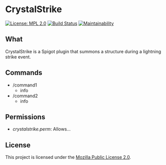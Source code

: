 CrystalStrike
=============

[![License: MPL 2.0](https://img.shields.io/badge/License-MPL%202.0-brightgreen.svg)](https://opensource.org/licenses/MPL-2.0)
[![Build Status](https://travis-ci.org/CrystalCraftMC/CrystalStrike.svg?branch=master)](https://travis-ci.org/CrystalCraftMC/CrystalStrike)
[![Maintainability](https://api.codeclimate.com/v1/badges/2188bd95e34b3959d97c/maintainability)](https://codeclimate.com/github/CrystalCraftMC/CrystalStrike/maintainability)


## What

CrystalStrike is a Spigot plugin that summons a structure during a lightning
strike event.


## Commands

* /command1
    * info
* /command2
    * info


## Permissions

* _crystalstrike.perm_: Allows...


## License

This project is licensed under the [Mozilla Public License
2.0](https://github.com/CrystalCraftMC/ChatPatch/blob/master/LICENSE.txt).

